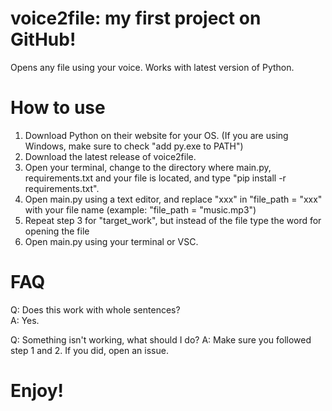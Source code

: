 # voice2file: my first project on GitHub!
Opens any file using your voice.
Works with latest version of Python.
# How to use
1. Download Python on their website for your OS. (If you are using Windows, make sure to check "add py.exe to PATH")
2. Download the latest release of voice2file.
3. Open your terminal, change to the directory where main.py, requirements.txt and your file is located, and type "pip install -r requirements.txt".
4. Open main.py using a text editor, and replace "xxx" in "file_path = "xxx" with your file name (example: "file_path = "music.mp3")
5. Repeat step 3 for "target_work", but instead of the file type the word for opening the file
6. Open main.py using your terminal or VSC.

# FAQ
Q: Does this work with whole sentences?  
A: Yes.

Q: Something isn't working, what should I do?
A: Make sure you followed step 1 and 2. If you did, open an issue.

# Enjoy!
